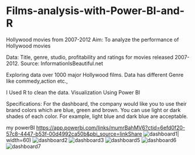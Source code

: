 # Films-analysis-with-Power-BI-and-R
Hollywood movies from 2007-2012
Aim: To analyze the performance of Hollywood movies

Data: Title, genre, studio, profitability and ratings for movies released 2007-2012. Source: InformationIsBeautiful.net

Exploring data over 1000 major Hollywood films. Data has different Genre like commedy,action etc.,

I Used R to clean the data. Visualization Using Power BI

Specifications: For the dashboard, the company would like you to use their brand colors which are blue, green and brown. You can use light or dark shades of each color. For example, light blue and dark blue are acceptable.





my powerBI
https://app.powerbi.com/links/mumrBahMV6?ctid=6efd0f20-57c8-4447-b53f-00d4992ca50b&pbi_source=linkShare
![dashboard1](https://user-images.githubusercontent.com/130657140/232070123-8d738d60-30cb-4c9e-84e8-248c98388473.PNG)| width=60)
![dashboard2](https://user-images.githubusercontent.com/130657140/232070320-5c3b5329-db16-4b52-92dc-21e6d0e74a66.PNG)
![dashboard3](https://user-images.githubusercontent.com/130657140/232070323-fb76d997-98c6-4707-9e44-ca66be14e241.PNG)
![dashboard5](https://user-images.githubusercontent.com/130657140/232070326-9ffdd200-d347-4544-889c-5eb866494aa1.PNG)
![dashboard6](https://user-images.githubusercontent.com/130657140/232070329-a125961b-b19f-4b0f-b803-cc76e418012b.PNG)
![dashboard7](https://user-images.githubusercontent.com/130657140/232070331-ad60cd1a-befd-41b0-ac1b-900a83049812.PNG)
